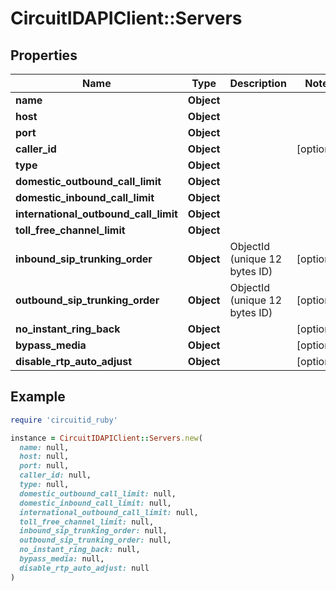 # CircuitIDAPIClient::Servers

## Properties

| Name | Type | Description | Notes |
| ---- | ---- | ----------- | ----- |
| **name** | **Object** |  |  |
| **host** | **Object** |  |  |
| **port** | **Object** |  |  |
| **caller_id** | **Object** |  | [optional] |
| **type** | **Object** |  |  |
| **domestic_outbound_call_limit** | **Object** |  |  |
| **domestic_inbound_call_limit** | **Object** |  |  |
| **international_outbound_call_limit** | **Object** |  |  |
| **toll_free_channel_limit** | **Object** |  |  |
| **inbound_sip_trunking_order** | **Object** | ObjectId (unique 12 bytes ID) | [optional] |
| **outbound_sip_trunking_order** | **Object** | ObjectId (unique 12 bytes ID) | [optional] |
| **no_instant_ring_back** | **Object** |  | [optional] |
| **bypass_media** | **Object** |  | [optional] |
| **disable_rtp_auto_adjust** | **Object** |  | [optional] |

## Example

```ruby
require 'circuitid_ruby'

instance = CircuitIDAPIClient::Servers.new(
  name: null,
  host: null,
  port: null,
  caller_id: null,
  type: null,
  domestic_outbound_call_limit: null,
  domestic_inbound_call_limit: null,
  international_outbound_call_limit: null,
  toll_free_channel_limit: null,
  inbound_sip_trunking_order: null,
  outbound_sip_trunking_order: null,
  no_instant_ring_back: null,
  bypass_media: null,
  disable_rtp_auto_adjust: null
)
```

